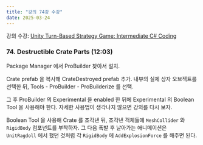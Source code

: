 ```yaml
---
title: "강의 74강 수강"
date: 2025-03-24
---
```


강의 수강: [Unity Turn-Based Strategy Game: Intermediate C# Coding](https://www.udemy.com/course/unity-turn-based-strategy/)

### 74. Destructible Crate Parts (12:03)

Package Manager 에서 ProBuilder 찾아서 설치.

Crate prefab 을 복사해 CrateDestroyed prefab 추가. 내부의 실제 상자 오브젝트를 선택한 뒤, Tools - ProBuilder - ProBuilderize 를 선택.

그 후 ProBuilder 의 Experimental 을 enabled 한 뒤에 Experimental 의 Boolean Tool 을 사용해야 한다. 자세한 사용법이 생각나지 않으면 강의를 다시 보자.

Boolean Tool 을 사용해 Crate 를 조각낸 뒤, 조각낸 객체들에 `MeshCollider` 와 `RigidBody` 컴포넌트를 부착하자. 그 다음 폭발 후 날아가는 애니메이션은 `UnitRagdoll` 에서 했던 것처럼 각 `RigidBody` 에 `AddExplosionForce` 를 해주면 된다.
